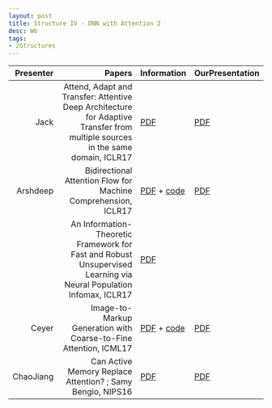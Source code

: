 ```yaml
---
layout: post
title: Structure IV - DNN with Attention 2
desc: W6
tags:
- 2Structures
---
```




| Presenter | Papers | Information| OurPresentation |
| -----: | ----------: | :----- | :----- |
| Jack  |  Attend, Adapt and Transfer: Attentive Deep Architecture for Adaptive Transfer from multiple sources in the same domain, ICLR17 | [PDF](https://arxiv.org/abs/1510.02879)| [PDF]({{site.baseurl}}/talks/) |
| Arshdeep | Bidirectional Attention Flow for Machine Comprehension, ICLR17 | [PDF](https://arxiv.org/abs/1611.01603) + [code](https://github.com/allenai/bi-att-flow)| [PDF]({{site.baseurl}}/talks/) |
|  | An Information-Theoretic Framework for Fast and Robust Unsupervised Learning via Neural Population Infomax, ICLR17 | [PDF](https://arxiv.org/abs/1611.01886)| 
| Ceyer | Image-to-Markup Generation with Coarse-to-Fine Attention, ICML17 |[PDF](http://lstm.seas.harvard.edu/latex/) + [code](https://github.com/harvardnlp/im2markup) | [PDF]({{site.baseurl}}/talks/) |
| ChaoJiang |  Can Active Memory Replace Attention? ; Samy Bengio, NIPS16 | [PDF](https://arxiv.org/abs/1610.08613)  | [PDF]({{site.baseurl}}/talks/) |
